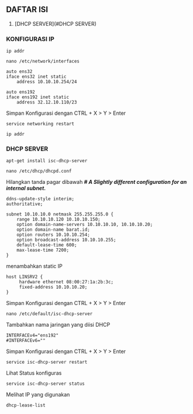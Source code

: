## DAFTAR ISI

1.  [DHCP SERVER](#DHCP SERVER)

### KONFIGURASI IP

```plaintext
ip addr
```

```plaintext
nano /etc/network/interfaces
```

```plaintext
auto ens32 
iface ens32 inet static 
    address 10.10.10.254/24

auto ens192
iface ens192 inet static 
    address 32.12.10.110/23
```

Simpan Konfigurasi dengan CTRL + X > Y > Enter

```plaintext
service networking restart
```

```plaintext
ip addr
```

### DHCP SERVER

```plaintext
apt-get install isc-dhcp-server
```

```plaintext
nano /etc/dhcp/dhcpd.conf
```

Hilangkan tanda pagar dibawah _**\# A Slightly different configuration for an internal subnet.**_ 

```plaintext
ddns-update-style interim;
authoritative;

subnet 10.10.10.0 netmask 255.255.255.0 {
    range 10.10.10.120 10.10.10.150;
    option domain-name-servers 10.10.10.10, 10.10.10.20;
    option domain-name barat.id;
    option routers 10.10.10.254;
    option broadcast-address 10.10.10.255;
    default-lease-time 600;
    max-lease-time 7200;
}
```

menambahkan static IP 

```plaintext
host LINSRV2 {
     hardware ethernet 08:00:27:1a:2b:3c;
     fixed-address 10.10.10.20;
}
```

Simpan Konfigurasi dengan CTRL + X > Y > Enter

```plaintext
nano /etc/default/isc-dhcp-server
```

Tambahkan nama jaringan yang diisi DHCP 

```plaintext
INTERFACEv4="ens192"
#INTERFACEv6=""
```

Simpan Konfigurasi dengan CTRL + X > Y > Enter

```plaintext
service isc-dhcp-server restart
```

Lihat Status konfiguras

```plaintext
service isc-dhcp-server status
```

Melihat IP yang digunakan 

```plaintext
dhcp-lease-list
```
